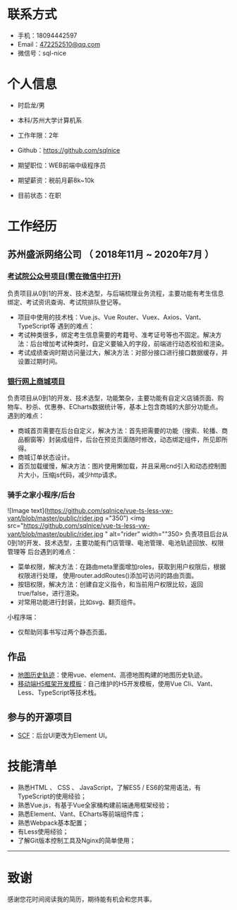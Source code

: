 
# 联系方式

- 手机：18094442597
- Email：472252510@qq.com
- 微信号：sql-nice


# 个人信息

 - 时启龙/男 
 - 本科/苏州大学计算机系
 - 工作年限：2年
 - Github：https://github.com/sqlnice

 - 期望职位：WEB前端中级程序员
 - 期望薪资：税前月薪8k~10k
 - 目前状态：在职


# 工作经历

## 苏州盛派网络公司 （ 2018年11月 ~ 2020年7月 ）

### [考试院公众号项目(需在微信中打开)](http://wx.szjyksy.com/home)
负责项目从0到1的开发、技术选型，与后端梳理业务流程，主要功能有考生信息绑定、考试资讯查询、考试院排队登记等。
- 项目中使用的技术栈：Vue.js、Vue Router、Vuex、Axios、Vant、TypeScript等
遇到的难点：
- 考试种类很多，绑定考生信息需要的考籍号、准考证号等也不固定。解决方法：后台增加考试种类时，自定义要输入的字段，前端进行动态校验和渲染。
- 考试成绩查询时期访问量过大，解决方法：对部分接口进行接口数据缓存，并设置过期时间。
### [银行网上商城项目](http://icbc.zechao888.com/App#/)
负责项目从0到1的开发、技术选型，功能繁杂，主要功能有自定义店铺页面、购物车、秒杀、优惠券、ECharts数据统计等，基本上包含商城的大部分功能点。
遇到的难点：
- 商城首页需要在后台自定义，解决方法：首先把需要的功能（搜索、轮播、商品橱窗等）封装成组件，后台在预览页面随时修改，动态绑定组件，所见即所得。
- 商城订单状态设计。
- 首页加载缓慢，解决方法：图片使用懒加载，并且采用cnd引入和动态控制图片大小，压缩js代码，减少http请求。


### 骑手之家小程序/后台
![Image text](https://github.com/sqlnice/vue-ts-less-vw-vant/blob/master/public/rider.jpg ="350")
  <img src="https://github.com/sqlnice/vue-ts-less-vw-vant/blob/master/public/rider.jpg " alt="rider" width=""350>
  负责项目后台从0到1的开发、技术选型，主要功能有门店管理、电池管理、电池轨迹回放、权限管理等
  后台遇到的难点：
 - 菜单权限，解决方法：在路由meta里面增加roles，获取到用户权限后，根据权限进行处理， 使用router.addRoutes()添加可访问的路由页面。
 - 按钮权限，解决方法：创建自定义指令，和当前用户权限比较，返回true/false，进行渲染。
 - 对常用功能进行封装，比如svg、翻页组件。
 
  小程序端：
  -  仅帮助同事书写过两个静态页面。


  
## 作品

  - [地图历史轨迹](https://github.com/sqlnice/vue-element-AMap)：使用vue、element、高德地图构建的地图历史轨迹。
  - [移动端H5框架开发模板](https://github.com/sqlnice/vue-ts-less-vw-vant)：自己维护的H5开发模板，使用Vue Cli、Vant、Less、TypeScript等技术栈。
## 参与的开源项目

  - [SCF](https://github.com/SenparcCoreFramework/SCF/tree/Developer-RazorPage-DDD)：后台UI更改为Element UI。

# 技能清单

- 熟悉HTML 、 CSS 、 JavaScript，了解ES5 / ES6的常用语法，有 TypeScript的使用经验；
- 熟悉Vue.js，有基于Vue全家桶构建前端通用框架经验；
- 熟悉Element、Vant、ECharts等前端组件库；
- 熟悉Webpack基本配置；
- 有Less使用经验；
- 了解Git版本控制工具及Nginx的简单使用；
      
---      
# 致谢
感谢您花时间阅读我的简历，期待能有机会和您共事。
      

